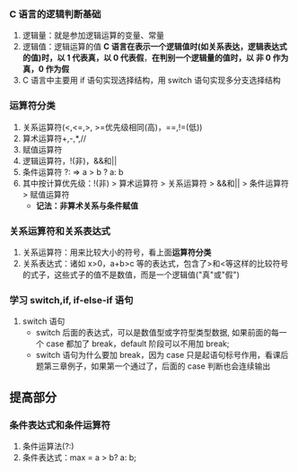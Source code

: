 ### C 语言的逻辑判断基础

1. 逻辑量：就是参加逻辑运算的变量、常量
2. 逻辑值：逻辑运算的值
   **C 语言在表示一个逻辑值时(如关系表达，逻辑表达式的值)时，以 1 代表真，以 0 代表假**，**在判别一个逻辑量的值时，以 非 0 作为真，0 作为假**
3. C 语言中主要用 if 语句实现选择结构，用 switch 语句实现多分支选择结构

### 运算符分类

1. 关系运算符(<,<=,>, >=优先级相同(高)，==,!=(低))
2. 算术运算符+,-,\*,//
3. 赋值运算符
4. 逻辑运算符，!(非)，&&和||
5. 条件运算符 ?: => a > b ? a: b
6. 其中按计算优先级：!(非) > 算术运算符 > 关系运算符 > &&和|| > 条件运算符 > 赋值运算符
   - **记法：非算术关系与条件赋值**

### 关系运算符和关系表达式

1. 关系运算符：用来比较大小的符号，看上面**运算符分类**
2. 关系表达式：诸如 x>0，a+b>c 等的表达式，包含了>和<等这样的比较符号的式子，这些式子的值不是数值，而是一个逻辑值("真"或"假")

### 学习 switch,if, if-else-if 语句

1. switch 语句
   - switch 后面的表达式，可以是数值型或字符型类型数据, 如果前面的每一个 case 都加了 break，default 阶段可以不用加 break;
   - switch 语句为什么要加 break，因为 case 只是起语句标号作用，看课后题第三章例子，如果第一个通过了，后面的 case 判断也会连续输出

## 提高部分

### 条件表达式和条件运算符

1. 条件运算法(?:)
2. 条件表达式：max = a > b? a: b;
